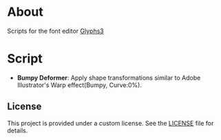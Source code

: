 # About
Scripts for the font editor [Glyphs3](https://glyphsapp.com/) 

# Script
* **Bumpy Deformer**: Apply shape transformations similar to Adobe Illustrator's Warp effect(Bumpy, Curve:0%).

## License
This project is provided under a custom license. See the [LICENSE](LICENSE) file for details.

